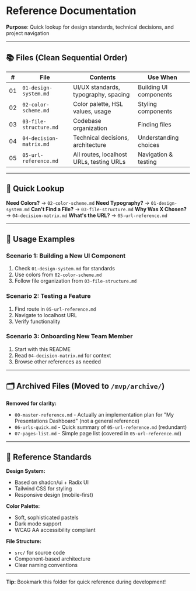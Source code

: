 # Reference Documentation

**Purpose**: Quick lookup for design standards, technical decisions, and project navigation

---

## 📚 Files (Clean Sequential Order)

| # | File | Contents | Use When |
|---|------|----------|----------|
| 01 | `01-design-system.md` | UI/UX standards, typography, spacing | Building UI components |
| 02 | `02-color-scheme.md` | Color palette, HSL values, usage | Styling components |
| 03 | `03-file-structure.md` | Codebase organization | Finding files |
| 04 | `04-decision-matrix.md` | Technical decisions, architecture | Understanding choices |
| 05 | `05-url-reference.md` | All routes, localhost URLs, testing URLs | Navigation & testing |

---

## 🎯 Quick Lookup

**Need Colors?** → `02-color-scheme.md`
**Need Typography?** → `01-design-system.md`
**Can't Find a File?** → `03-file-structure.md`
**Why Was X Chosen?** → `04-decision-matrix.md`
**What's the URL?** → `05-url-reference.md`

---

## 📖 Usage Examples

### Scenario 1: Building a New UI Component
1. Check `01-design-system.md` for standards
2. Use colors from `02-color-scheme.md`
3. Follow file organization from `03-file-structure.md`

### Scenario 2: Testing a Feature
1. Find route in `05-url-reference.md`
2. Navigate to localhost URL
3. Verify functionality

### Scenario 3: Onboarding New Team Member
1. Start with this README
2. Read `04-decision-matrix.md` for context
3. Browse other references as needed

---

## 🗂️ Archived Files (Moved to `/mvp/archive/`)

**Removed for clarity:**
- `00-master-reference.md` - Actually an implementation plan for "My Presentations Dashboard" (not a general reference)
- `06-urls-quick.md` - Quick summary of `05-url-reference.md` (redundant)
- `07-pages-list.md` - Simple page list (covered in `05-url-reference.md`)

---

## 📝 Reference Standards

**Design System:**
- Based on shadcn/ui + Radix UI
- Tailwind CSS for styling
- Responsive design (mobile-first)

**Color Palette:**
- Soft, sophisticated pastels
- Dark mode support
- WCAG AA accessibility compliant

**File Structure:**
- `src/` for source code
- Component-based architecture
- Clear naming conventions

---

**Tip:** Bookmark this folder for quick reference during development!
